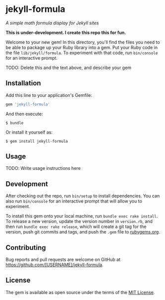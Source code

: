 # jekyll-formula

_A simple math formula display for Jekyll sites_

**This is under-development. I create this repo this for fun.**

Welcome to your new gem! In this directory, you'll find the files you need to be able to package up your Ruby library into a gem. Put your Ruby code in the file `lib/jekyll/formula`. To experiment with that code, run `bin/console` for an interactive prompt.

TODO: Delete this and the text above, and describe your gem

## Installation

Add this line to your application's Gemfile:

```ruby
gem 'jekyll-formula'
```

And then execute:

    $ bundle

Or install it yourself as:

    $ gem install jekyll-formula

## Usage

TODO: Write usage instructions here

## Development

After checking out the repo, run `bin/setup` to install dependencies. You can also run `bin/console` for an interactive prompt that will allow you to experiment.

To install this gem onto your local machine, run `bundle exec rake install`. To release a new version, update the version number in `version.rb`, and then run `bundle exec rake release`, which will create a git tag for the version, push git commits and tags, and push the `.gem` file to [rubygems.org](https://rubygems.org).

## Contributing

Bug reports and pull requests are welcome on GitHub at https://github.com/[USERNAME]/jekyll-formula.

## License

The gem is available as open source under the terms of the [MIT License](https://opensource.org/licenses/MIT).
